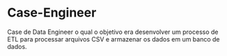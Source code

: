 # Case-Engineer
Case de Data Engineer o qual o objetivo era desenvolver um processo de ETL para processar arquivos CSV  e armazenar os dados em um banco de dados.
